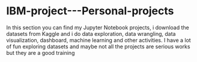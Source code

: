 # IBM-project---Personal-projects
In this section you can find my Jupyter Notebook projects, i download the datasets from Kaggle and i do data exploration, data wrangling, data visualization, dashboard, machine learning and other activities. I have a lot of fun exploring datasets and maybe not all the projects are serious works but they are a good training  

